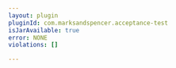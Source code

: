 ```yaml
---
layout: plugin
pluginId: com.marksandspencer.acceptance-test
isJarAvailable: true
error: NONE
violations: []

---
```

